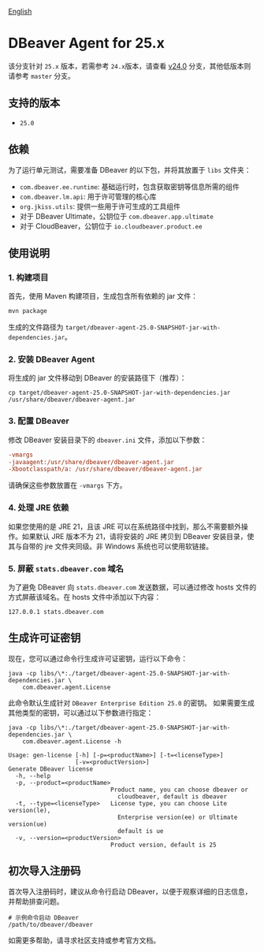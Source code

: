 [English](README-EN.md)

# DBeaver Agent for 25.x

该分支针对 `25.x` 版本，若需参考 `24.x`版本，请查看 [v24.0](https://github.com/wgzhao/dbeaver-agent/tree/v24.0) 分支，其他低版本则请参考 `master` 分支。

## 支持的版本

- `25.0`

## 依赖

为了运行单元测试，需要准备 DBeaver 的以下包，并将其放置于 `libs` 文件夹：

- `com.dbeaver.ee.runtime`: 基础运行时，包含获取密钥等信息所需的组件
- `com.dbeaver.lm.api`: 用于许可管理的核心库
- `org.jkiss.utils`: 提供一些用于许可生成的工具组件
- 对于 DBeaver Ultimate，公钥位于 `com.dbeaver.app.ultimate`
- 对于 CloudBeaver，公钥位于 `io.cloudbeaver.product.ee`

## 使用说明

### 1. 构建项目

首先，使用 Maven 构建项目，生成包含所有依赖的 jar 文件：

```bash
mvn package
```

生成的文件路径为 `target/dbeaver-agent-25.0-SNAPSHOT-jar-with-dependencies.jar`。

### 2. 安装 DBeaver Agent

将生成的 jar 文件移动到 DBeaver 的安装路径下（推荐）：

```shell
cp target/dbeaver-agent-25.0-SNAPSHOT-jar-with-dependencies.jar /usr/share/dbeaver/dbeaver-agent.jar
```

### 3. 配置 DBeaver

修改 DBeaver 安装目录下的 `dbeaver.ini` 文件，添加以下参数：

```ini
-vmargs
-javaagent:/usr/share/dbeaver/dbeaver-agent.jar
-Xbootclasspath/a: /usr/share/dbeaver/dbeaver-agent.jar
```

请确保这些参数放置在 `-vmargs` 下方。

### 4. 处理 JRE 依赖

如果您使用的是 JRE 21，且该 JRE 可以在系统路径中找到，那么不需要额外操作。如果默认 JRE 版本不为 21，请将安装的 JRE 拷贝到 DBeaver 安装目录，使其与自带的 jre 文件夹同级。非 Windows
系统也可以使用软链接。

### 5. 屏蔽 `stats.dbeaver.com` 域名

为了避免 DBeaver 向 `stats.dbeaver.com` 发送数据，可以通过修改 hosts 文件的方式屏蔽该域名。在 hosts 文件中添加以下内容：

```shell
127.0.0.1 stats.dbeaver.com
```

## 生成许可证密钥

现在，您可以通过命令行生成许可证密钥，运行以下命令：

```shell
java -cp libs/\*:./target/dbeaver-agent-25.0-SNAPSHOT-jar-with-dependencies.jar \
    com.dbeaver.agent.License
```

此命令默认生成针对 `DBeaver Enterprise Edition 25.0` 的密钥。
如果需要生成其他类型的密钥，可以通过以下参数进行指定：

```shell
java -cp libs/\*:./target/dbeaver-agent-25.0-SNAPSHOT-jar-with-dependencies.jar \
    com.dbeaver.agent.License -h

Usage: gen-license [-h] [-p=<productName>] [-t=<licenseType>]
                   [-v=<productVersion>]
Generate DBeaver license
  -h, --help
  -p, --product=<productName>
                             Product name, you can choose dbeaver or
                               cloudbeaver, default is dbeaver
  -t, --type=<licenseType>   License type, you can choose Lite version(le),
                               Enterprise version(ee) or Ultimate version(ue)
                               default is ue
  -v, --version=<productVersion>
                             Product version, default is 25
```

## 初次导入注册码

首次导入注册码时，建议从命令行启动 DBeaver，以便于观察详细的日志信息，并帮助排查问题。

```shell
# 示例命令启动 DBeaver
/path/to/dbeaver/dbeaver
```

如需更多帮助，请寻求社区支持或参考官方文档。